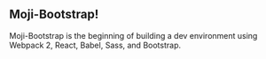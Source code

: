 ## Moji-Bootstrap!

Moji-Bootstrap is the beginning of building a dev environment using Webpack 2, React, Babel, Sass, and Bootstrap. 
